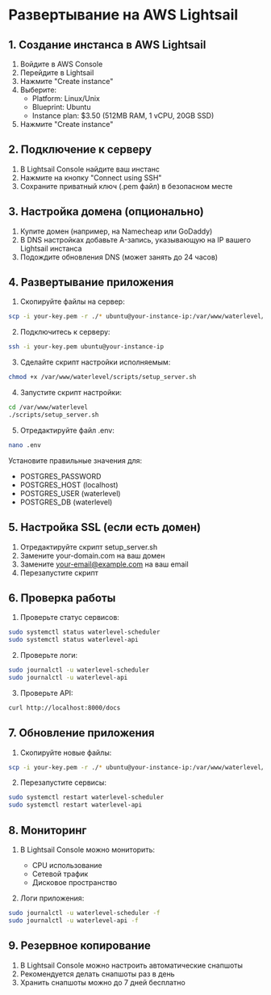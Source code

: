 # Развертывание на AWS Lightsail

## 1. Создание инстанса в AWS Lightsail

1. Войдите в AWS Console
2. Перейдите в Lightsail
3. Нажмите "Create instance"
4. Выберите:
   - Platform: Linux/Unix
   - Blueprint: Ubuntu
   - Instance plan: $3.50 (512MB RAM, 1 vCPU, 20GB SSD)
5. Нажмите "Create instance"

## 2. Подключение к серверу

1. В Lightsail Console найдите ваш инстанс
2. Нажмите на кнопку "Connect using SSH"
3. Сохраните приватный ключ (.pem файл) в безопасном месте

## 3. Настройка домена (опционально)

1. Купите домен (например, на Namecheap или GoDaddy)
2. В DNS настройках добавьте A-запись, указывающую на IP вашего Lightsail инстанса
3. Подождите обновления DNS (может занять до 24 часов)

## 4. Развертывание приложения

1. Скопируйте файлы на сервер:
```bash
scp -i your-key.pem -r ./* ubuntu@your-instance-ip:/var/www/waterlevel/
```

2. Подключитесь к серверу:
```bash
ssh -i your-key.pem ubuntu@your-instance-ip
```

3. Сделайте скрипт настройки исполняемым:
```bash
chmod +x /var/www/waterlevel/scripts/setup_server.sh
```

4. Запустите скрипт настройки:
```bash
cd /var/www/waterlevel
./scripts/setup_server.sh
```

5. Отредактируйте файл .env:
```bash
nano .env
```
Установите правильные значения для:
- POSTGRES_PASSWORD
- POSTGRES_HOST (localhost)
- POSTGRES_USER (waterlevel)
- POSTGRES_DB (waterlevel)

## 5. Настройка SSL (если есть домен)

1. Отредактируйте скрипт setup_server.sh
2. Замените your-domain.com на ваш домен
3. Замените your-email@example.com на ваш email
4. Перезапустите скрипт

## 6. Проверка работы

1. Проверьте статус сервисов:
```bash
sudo systemctl status waterlevel-scheduler
sudo systemctl status waterlevel-api
```

2. Проверьте логи:
```bash
sudo journalctl -u waterlevel-scheduler
sudo journalctl -u waterlevel-api
```

3. Проверьте API:
```bash
curl http://localhost:8000/docs
```

## 7. Обновление приложения

1. Скопируйте новые файлы:
```bash
scp -i your-key.pem -r ./* ubuntu@your-instance-ip:/var/www/waterlevel/
```

2. Перезапустите сервисы:
```bash
sudo systemctl restart waterlevel-scheduler
sudo systemctl restart waterlevel-api
```

## 8. Мониторинг

1. В Lightsail Console можно мониторить:
   - CPU использование
   - Сетевой трафик
   - Дисковое пространство

2. Логи приложения:
```bash
sudo journalctl -u waterlevel-scheduler -f
sudo journalctl -u waterlevel-api -f
```

## 9. Резервное копирование

1. В Lightsail Console можно настроить автоматические снапшоты
2. Рекомендуется делать снапшоты раз в день
3. Хранить снапшоты можно до 7 дней бесплатно 